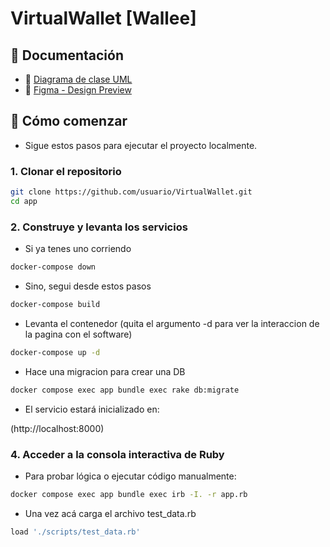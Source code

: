 <h1 id="title">VirtualWallet [Wallee]</h1>

## 📄 Documentación

- 📘 [Diagrama de clase UML](UML_Wallet_00.png)
- 🎨 [Figma - Design Preview](https://www.figma.com/design/2Qq6lUiSN2v3rzlVPjB7bj/Billetera-Virtual?node-id=0-1&t=MxYwBQJZPj9aqfz8-1)

## 🚀 Cómo comenzar

- Sigue estos pasos para ejecutar el proyecto localmente.

### 1. Clonar el repositorio

```bash
git clone https://github.com/usuario/VirtualWallet.git
cd app
```

### 2. Construye y levanta los servicios

- Si ya tenes uno corriendo

```bash
docker-compose down
```

- Sino, segui desde estos pasos

```bash
docker-compose build
```
- Levanta el contenedor (quita el argumento -d para ver la interaccion de la pagina con el software)

```bash
docker-compose up -d
```
- Hace una migracion para crear una DB

```bash
docker compose exec app bundle exec rake db:migrate
```

- El servicio estará inicializado en:

(http://localhost:8000)

### 4. Acceder a la consola interactiva de Ruby

- Para probar lógica o ejecutar código manualmente:

```bash
docker compose exec app bundle exec irb -I. -r app.rb
```

- Una vez acá carga el archivo test_data.rb

```bash
load './scripts/test_data.rb'
```